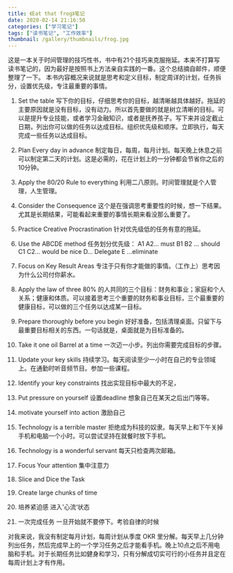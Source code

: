 ```yaml
---
title: 《Eat that frog》笔记
date: 2020-02-14 21:16:50
categories: ["学习笔记"]
tags: ["读书笔记", "工作效率"]
thumbnail: /gallery/thumbnails/frog.jpg
---
```


这是一本关于时间管理的技巧性书，书中有21个技巧来克服拖延。本来不打算写读书笔记的，因为最好是按照书上方法亲自实践的一番。这个总结摘自邮件，顺便整理了一下。
本书内容概况来说就是思考和定义目标，制定周详的计划，任务拆分，设置优先级，专注最重要的事情。

1. Set the table 
写下你的目标，仔细思考你的目标，越清晰越具体越好。拖延的主要原因就是没有目标，没有动力。所以首先要做的就是树立清晰的目标。可以是提升专业技能，或者学习金融知识，或者是抚养孩子。写下来并设定截止日期，列出你可以做的任务以达成目标。组织优先级和顺序。立即执行，每天完成一些任务以达成目标。

2. Plan Every day in advance
制定每日，每周，每月计划。每天晚上休息之前可以制定第二天的计划。这是必需的，花在计划上的一分钟都会节省你之后的10分钟。

3. Apply the 80/20 Rule to everything
利用二八原则。时间管理就是个人管理，人生管理。

4. Consider the Consequence
这个是在强调思考重要性的时候，想一下结果。尤其是长期结果，可能看起来重要的事情长期来看没那么重要了。

5. Practice Creative Procrastination 
针对优先级低的任务有意的拖延。

6. Use the ABCDE method
任务划分优先级：
A1 A2... must
B1 B2 ... should
C1 C2... would be nice 
D... Delegate
E ...eliminate 

7. Focus on Key Result Areas
专注于只有你才能做的事情。（工作上）思考因为什么公司付你薪水。

8. Apply the law of three
80% 的人共同的三个目标：财务和事业；家庭和个人关系；健康和体质。可以接着思考三个重要的财务和事业目标，三个最重要的健康目标，可以做的三个任务以达成某一目标。

9. Prepare thoroughly before you begin
好好准备，包括清理桌面。只留下与最重要目标相关的东西。一句话就是，桌面就是为目标准备的。

10. Take it one oil Barrel at a time
一次迈一小步。列出你需要完成目标的步骤。

11. Update your key skills
持续学习。每天阅读至少一小时在自己的专业领域上。在通勤时听音频节目。参加一些课程。

12. Identify your key constraints
找出实现目标中最大的不足，

13. Put pressure on yourself
设置deadline 想象自己在某天之后出门等等。

14. motivate yourself into action
激励自己

15. Technology is a terrible master
拒绝成为科技的奴隶。每天早上和下午关掉手机和电脑一个小时。可以尝试坚持在就餐时放下手机。

16. Technology is a wonderful servant
每天只检查两次邮箱。

17.  Focus Your attention
集中注意力

18. Slice and Dice the Task

19. Create large chunks of time

22. 培养紧迫感
进入’心流‘状态

23. 一次完成任务
一旦开始就不要停下。考验自律的时候


对我来说，我没有制定每月计划，每周计划从季度 OKR 里分解。每天早上几分钟列出任务，然后完成早上的一个学习任务之后才能看手机。晚上10点之后不用电脑和手机。对于长期任务比如健身和学习，只有分解成切实可行的小任务并且定在每周计划上才有作用。